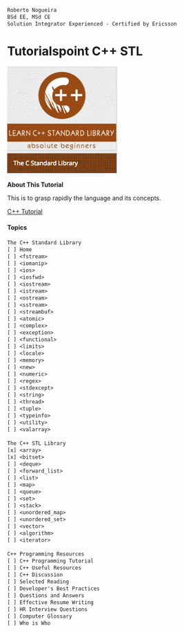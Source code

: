 ```
Roberto Nogueira  
BSd EE, MSd CE
Solution Integrator Experienced - Certified by Ericsson
```
# Tutorialspoint C++ STL

![ebook cover](images/tutorialspoint-cpp-stl.png)

**About This Tutorial**

This is to grasp rapidly the language and its concepts.

[C++ Tutorial](https://www.tutorialspoint.com/cpp_standard_library/index.htm)

#### Topics
```
The C++ Standard Library
[ ] Home
[ ] <fstream>
[ ] <iomanip>
[ ] <ios>
[ ] <iosfwd>
[ ] <iostream>
[ ] <istream>
[ ] <ostream>
[ ] <sstream>
[ ] <streambuf>
[ ] <atomic>
[ ] <complex>
[ ] <exception>
[ ] <functional>
[ ] <limits>
[ ] <locale>
[ ] <memory>
[ ] <new>
[ ] <numeric>
[ ] <regex>
[ ] <stdexcept>
[ ] <string>
[ ] <thread>
[ ] <tuple>
[ ] <typeinfo>
[ ] <utility>
[ ] <valarray>

The C++ STL Library
[x] <array>
[x] <bitset>
[ ] <deque>
[ ] <forward_list>
[ ] <list>
[ ] <map>
[ ] <queue>
[ ] <set>
[ ] <stack>
[ ] <unordered_map>
[ ] <unordered_set>
[ ] <vector>
[ ] <algorithm>
[ ] <iterator>

C++ Programming Resources
[ ] C++ Programming Tutorial
[ ] C++ Useful Resources
[ ] C++ Discussion
[ ] Selected Reading
[ ] Developer's Best Practices
[ ] Questions and Answers
[ ] Effective Resume Writing
[ ] HR Interview Questions
[ ] Computer Glossary
[ ] Who is Who
```


